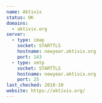 ```yaml
---
name: Aktivix
status: OK
domains:
  - aktivix.org
server:
  - type: imap
    socket: STARTTLS
    hostname: newyear.aktivix.org
    port: 143
  - type: smtp
    socket: STARTTLS
    hostname: newyear.aktivix.org
    port: 25
last_checked: 2018-10
website: https://aktivix.org/
---
```

